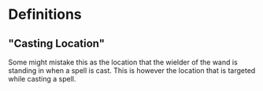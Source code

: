 # Definitions

## "Casting Location"

Some might mistake this as the location that the wielder of the wand is standing in when a spell is cast. This is however the location that is targeted while casting a spell. 